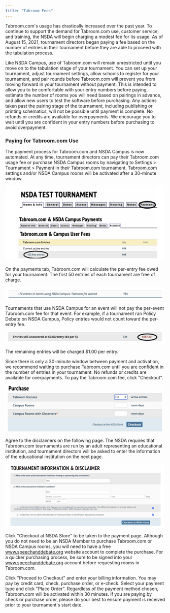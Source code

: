 ```yaml
---
title: "Tabroom Fees"
---
```


Tabroom.com's usage has drastically increased over the past year. To
continue to support the demand for Tabroom.com use, customer service,
and training, the NSDA will begin charging a modest fee for its usage.
As of August 15, 2021, tournament directors began paying a fee based on
the number of entries in their tournament before they are able to
proceed with the tabulation process.

Like NSDA Campus, use of Tabroom.com will remain unrestricted until you
move on to the tabulation stage of your tournament. You can set up your
tournament, adjust tournament settings, allow schools to register for
your tournament, and pair rounds before Tabroom.com will prevent you
from moving forward in your tournament without payment. This is intended
to allow you to be comfortable with your entry numbers before paying,
estimate the number of rooms you will need based on pairings in advance,
and allow new users to test the software before purchasing. Any actions
taken past the pairing stage of the tournament, including publishing or
printing schematics, will not be possible until payment is complete. No
refunds or credits are available for overpayments. We encourage you to
wait until you are confident in your entry numbers before purchasing to
avoid overpayment.

### Paying for Tabroom.com Use

The payment process for Tabroom.com and NSDA Campus is now automated. At
any time, tournament directors can pay their Tabroom.com usage fee or
purchase NSDA Campus rooms by navigating to Settings > Tournament >
Payment in their Tabroom.com tournament. Tabroom.com settings and/or
NSDA Campus rooms will be activated after a 30-minute window.

<img src="/screenshots/campus_payment_shot_1.png" title="campus_payment_shot_1.png"
width="500" />

On the payments tab, Tabroom.com will calculate the per-entry fee owed
for your tournament. The first 50 entries of each tournament are free of
charge.

<img src="/screenshots/campus_payment_shot_2.png" title="campus_payment_shot_2.png"
width="500" />

Tournaments that use NSDA Campus for an event will not pay the per-event
Tabroom.com fee for that event. For example, if a tournament ran Policy
Debate on NSDA Campus, Policy entries would not count toward the
per-entry fee.

<img src="/screenshots/campus_payment_shot_3.png" title="campus_payment_shot_3.png"
width="500" />

The remaining entries will be charged $1.00 per entry.

Since there is only a 30-minute window between payment and activation,
we recommend waiting to purchase Tabroom.com until you are confident in
the number of entries in your tournament. No refunds or credits are
available for overpayments. To pay the Tabroom.com fee, click
"Checkout".

<img src="/screenshots/campus_payment_shot_4.png" title="campus_payment_shot_4.png"
width="500" />

Agree to the disclaimers on the following page. The NSDA requires that
Tabroom.com tournaments are run by an adult representing an educational
institution, and tournament directors will be asked to enter the
information of the educational institution on the next page.

<img src="/screenshots/campus_payment_shot_5.png" title="campus_payment_shot_5.png"
width="500" />

Click "Checkout at NSDA Store" to be taken to the payment page. Although
you do not need to be an NSDA Member to purchase Tabroom.com or NSDA
Campus rooms, you will need to have a free www.speechanddebate.org
website account to complete the purchase. For a quicker purchasing
process, be sure to be signed into your www.speechanddebate.org account
before requesting rooms in Tabroom.com.

Click "Proceed to Checkout" and enter your billing information. You may
pay by credit card, check, purchase order, or e-check. Select your
payment type and click "Place Order". Regardless of the payment method
chosen, Tabroom.com will be activated within 30 minutes. If you are
paying by check or purchase order, please do your best to ensure payment
is received prior to your tournament's start date.